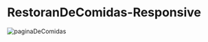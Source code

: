 # RestoranDeComidas-Responsive
![paginaDeComidas](https://user-images.githubusercontent.com/70921670/96676939-e8d66280-1344-11eb-89b9-58774357641b.jpg)
